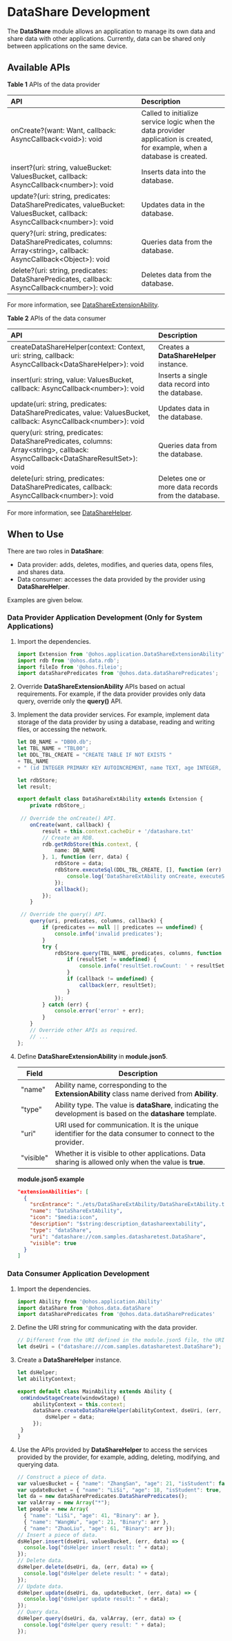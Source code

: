 # DataShare Development
The **DataShare** module allows an application to manage its own data and share data with other applications. Currently, data can be shared only between applications on the same device.

## Available APIs

**Table 1** APIs of the data provider

|API|Description|
|:------|:------|
|onCreate?(want: Want, callback: AsyncCallback&lt;void&gt;): void|Called to initialize service logic when the data provider application is created, for example, when a database is created.|
|insert?(uri: string, valueBucket: ValuesBucket, callback: AsyncCallback&lt;number&gt;): void|Inserts data into the database.|
|update?(uri: string, predicates: DataSharePredicates, valueBucket: ValuesBucket, callback: AsyncCallback&lt;number&gt;): void|Updates data in the database.|
|query?(uri: string, predicates: DataSharePredicates, columns: Array&lt;string&gt;, callback: AsyncCallback&lt;Object&gt;): void|Queries data from the database.|
|delete?(uri: string, predicates: DataSharePredicates, callback: AsyncCallback&lt;number&gt;): void|Deletes data from the database.|

For more information, see [DataShareExtensionAbility](../reference/apis/js-apis-application-DataShareExtensionAbility.md).

**Table 2** APIs of the data consumer

| API                                                      | Description                              |
| :----------------------------------------------------------- | :--------------------------------- |
| createDataShareHelper(context: Context, uri: string, callback: AsyncCallback&lt;DataShareHelper&gt;): void | Creates a **DataShareHelper** instance.             |
| insert(uri: string, value: ValuesBucket, callback: AsyncCallback&lt;number&gt;): void | Inserts a single data record into the database.        |
| update(uri: string, predicates: DataSharePredicates, value: ValuesBucket, callback: AsyncCallback&lt;number&gt;): void | Updates data in the database.          |
| query(uri: string, predicates: DataSharePredicates, columns: Array&lt;string&gt;, callback: AsyncCallback&lt;DataShareResultSet&gt;): void | Queries data from the database.              |
| delete(uri: string, predicates: DataSharePredicates, callback: AsyncCallback&lt;number&gt;): void | Deletes one or more data records from the database.|

For more information, see [DataShareHelper](../reference/apis/js-apis-data-dataShare.md).

## When to Use

There are two roles in **DataShare**:

- Data provider: adds, deletes, modifies, and queries data, opens files, and shares data.
- Data consumer: accesses the data provided by the provider using **DataShareHelper**.

Examples are given below.

### Data Provider Application Development (Only for System Applications)

1. Import the dependencies.

   ```ts
   import Extension from '@ohos.application.DataShareExtensionAbility';
   import rdb from '@ohos.data.rdb';
   import fileIo from '@ohos.fileio';
   import dataSharePredicates from '@ohos.data.dataSharePredicates';
   ```

2. Override **DataShareExtensionAbility** APIs based on actual requirements. For example, if the data provider provides only data query, override only the **query()** API.

3. Implement the data provider services. For example, implement data storage of the data provider by using a database, reading and writing files, or accessing the network.

   ```ts
   let DB_NAME = "DB00.db";
   let TBL_NAME = "TBL00";
   let DDL_TBL_CREATE = "CREATE TABLE IF NOT EXISTS "
   + TBL_NAME
   + " (id INTEGER PRIMARY KEY AUTOINCREMENT, name TEXT, age INTEGER, isStudent BOOLEAN, Binary BINARY)";
   
   let rdbStore;
   let result;
   
   export default class DataShareExtAbility extends Extension {
       private rdbStore_;
       
   	// Override the onCreate() API.
       onCreate(want, callback) {
           result = this.context.cacheDir + '/datashare.txt'
           // Create an RDB.
           rdb.getRdbStore(this.context, {
               name: DB_NAME
           }, 1, function (err, data) {
               rdbStore = data;
               rdbStore.executeSql(DDL_TBL_CREATE, [], function (err) {
                   console.log('DataShareExtAbility onCreate, executeSql done err:' + JSON.stringify(err));
               });
               callback();
           });
       }
   
   	// Override the query() API.
       query(uri, predicates, columns, callback) {
           if (predicates == null || predicates == undefined) {
               console.info('invalid predicates');
           }
           try {
               rdbStore.query(TBL_NAME, predicates, columns, function (err, resultSet) {
                   if (resultSet != undefined) {
                       console.info('resultSet.rowCount: ' + resultSet.rowCount);
                   }
                   if (callback != undefined) {
                       callback(err, resultSet);
                   }
               });
           } catch (err) {
               console.error('error' + err);
           }
       }
       // Override other APIs as required.
       // ...
   };
   ```

4. Define **DataShareExtensionAbility** in **module.json5**.

   | Field| Description                                                    |
   | ------------ | ------------------------------------------------------------ |
   | "name"       | Ability name, corresponding to the **ExtensionAbility** class name derived from **Ability**.        |
   | "type"       | Ability type. The value is **dataShare**, indicating the development is based on the **datashare** template.|
   | "uri"        | URI used for communication. It is the unique identifier for the data consumer to connect to the provider.               |
   | "visible"    | Whether it is visible to other applications. Data sharing is allowed only when the value is **true**.|

   **module.json5 example**

   ```json
   "extensionAbilities": [
     {
       "srcEntrance": "./ets/DataShareExtAbility/DataShareExtAbility.ts",
       "name": "DataShareExtAbility",
       "icon": "$media:icon",
       "description": "$string:description_datashareextability",
       "type": "dataShare",
       "uri": "datashare://com.samples.datasharetest.DataShare",
       "visible": true
     }
   ]
   ```

### Data Consumer Application Development

1. Import the dependencies.

   ```ts
   import Ability from '@ohos.application.Ability'
   import dataShare from '@ohos.data.dataShare'
   import dataSharePredicates from '@ohos.data.dataSharePredicates'
   ```
   
2. Define the URI string for communicating with the data provider.

   ```ts
   // Different from the URI defined in the module.json5 file, the URI passed in the parameter has an extra slash (/), because there is a DeviceID parameter between the second and the third slash (/).
   let dseUri = ("datashare:///com.samples.datasharetest.DataShare");
   ```
   
3. Create a **DataShareHelper** instance.

   ```ts
   let dsHelper;
   let abilityContext;
   
   export default class MainAbility extends Ability {
   	onWindowStageCreate(windowStage) {
   		abilityContext = this.context;
   		dataShare.createDataShareHelper(abilityContext, dseUri, (err, data)=>{
   			dsHelper = data;
   		});
   	}
   }
   ```
   
4. Use the APIs provided by **DataShareHelper** to access the services provided by the provider, for example, adding, deleting, modifying, and querying data.

   ```ts
   // Construct a piece of data.
   var valuesBucket = { "name": "ZhangSan", "age": 21, "isStudent": false, "Binary": new Uint8Array([1, 2, 3]) };
   var updateBucket = { "name": "LiSi", "age": 18, "isStudent": true, "Binary": new Uint8Array([1, 2, 3]) };
   let da = new dataSharePredicates.DataSharePredicates();
   var valArray = new Array("*");
   let people = new Array(
     { "name": "LiSi", "age": 41, "Binary": ar },
     { "name": "WangWu", "age": 21, "Binary": arr },
     { "name": "ZhaoLiu", "age": 61, "Binary": arr });
   // Insert a piece of data.
   dsHelper.insert(dseUri, valuesBucket, (err, data) => {
     console.log("dsHelper insert result: " + data);
   });
   // Delete data.
   dsHelper.delete(dseUri, da, (err, data) => {
     console.log("dsHelper delete result: " + data);
   });
   // Update data.
   dsHelper.update(dseUri, da, updateBucket, (err, data) => {
     console.log("dsHelper update result: " + data);
   });
   // Query data.
   dsHelper.query(dseUri, da, valArray, (err, data) => {
     console.log("dsHelper query result: " + data);
   });
   ```
   
